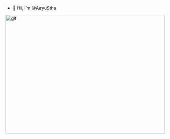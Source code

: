- 👋 Hi, I’m @AayuStha


<p><img align="center" alt="gif" src="https://github.com/AayuStha/Readme/blob/main/coding.gif" width="498" height="373" /></p>
